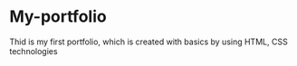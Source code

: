 # My-portfolio
Thid is my first portfolio, which is created with basics by using HTML, CSS technologies
